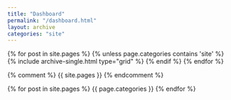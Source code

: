 ```yaml
---
title: "Dashboard"
permalink: "/dashboard.html"
layout: archive
categories: "site"
---
```


<div class="grid__wrapper">
  {% for post in site.pages %}
    {% unless page.categories contains 'site' %}
      {% include archive-single.html type="grid" %}
    {% endif %}
  {% endfor %}
</div>

{% comment %}
{{ site.pages }}
{% endcomment %}

{% for post in site.pages %}
  {{ page.categories }}
{% endfor %}
